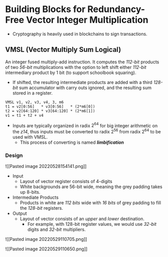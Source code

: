 # Building Blocks for Redundancy-Free Vector Integer Multiplication
- Cryptography is heavily used in blockchains to sign transactions.

## VMSL (Vector Multiply Sum Logical)
An integer fused multiply-add instruction. It computes the *112-bit* products of two *56-bit* multiplications with the option to left shift either *112-bit* intermediary product by 1 bit (to support schoolbook squaring). 
- If shifted, the resulting intermediate products are added with a third *128-bit* sum accumulator with carry outs ignored, and the resulting sum stored in a register.

```
VMSL v1, v2, v3, v4, 3, m6
t1 = v2[0:56]   * v3[0:56]   * (2*m6[0])
t2 = v2[64:120] * v3[64:120] * (2*m6[1])
v1 = t1 + t2 + v4
```

* Inputs are typically organized in radix $2^{64}$ for big integer arithmetic on the *z14*, thus inputs must be converted to radix $2^{56}$ from radix $2^{64}$ to be used with VMSL.
	* This process of converting is named ***limbification***

### Design
![[Pasted image 20220528154141.png]]
- Input
	- Layout of vector register consists of 4-digits
	- White backgrounds are 56-bit wide, meaning the grey padding takes up 8-bits.
- Intermediate Products
	- Products in white are *112 bits* wide with *16 bits* of grey padding to fill the *128-bit* registers.
- Output
	- Layout of vector consists of an *upper* and *lower* destination.
		- For example, with 128-bit register values, we would use *32-bit* digits and *32-bit* multipliers.

![[Pasted image 20220529110705.png]]


![[Pasted image 20220529110650.png]]

